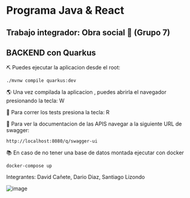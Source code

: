 # Programa Java & React

## Trabajo integrador: Obra social 🏥 (Grupo 7)

## BACKEND con Quarkus

⛏ Puedes ejecutar la aplicacion desde el root:

```shell script
./mvnw compile quarkus:dev
```
🌎 Una vez compilada la aplicacion , puedes abrirla el navegador presionando la tecla: W

👾 Para correr los tests presiona la tecla: R

📄 Para ver la documentacion de las APIS navegar a la siguiente URL de swagger:

```shell script
http://localhost:8080/q/swagger-ui
```

📚 En caso de no tener una base de datos montada ejecutar con docker
```shell script
docker-compose up
```

Integrantes:
David Cañete, Dario Diaz, Santiago Lizondo

![image](https://github.com/Tilk1/softtek-obra-social-grupo07/assets/24284918/26334e36-de92-4373-9f9f-77858f964d43)



